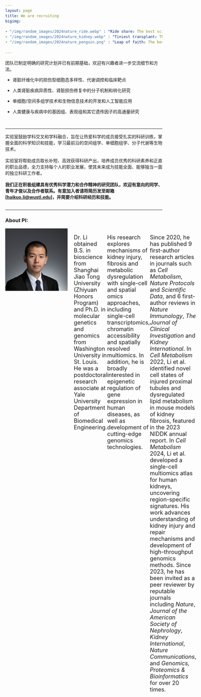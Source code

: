 ```yaml
---
layout: page
title: We are recruiting
bigimg:

- "/img/random_images/2024nature_ride.webp" : "Ride share: The best science images of 2024 picked by Nature (《奇妙搭档》by Enric Gener)"
- "/img/random_images/2024nature_kidney.webp" : "Tiniest transplant: The best science images of 2024 picked by Nature (“胎儿到胎儿”小鼠肾脏移植by K. Morimoto et al.)"
- "/img/random_images/2024nature_penguin.png" : "Leap of faith: The best science images of 2024 picked by Nature [《信念一跃》by National Geographic/Bertie Gregory（我觉得它应该是被别的企鹅挤下去的）]"

---
```


团队已制定明确的研究计划并已有前期基础，欢迎有兴趣者进一步交流细节和方法。<br>

- 肾脏纤维化中的损伤型细胞态多样性、代谢调控和临床靶点<br>

- 人类肾脏疾病异质性、肾脏损伤修复中的分子机制和转化研究<br>

- 单细胞/空间多组学技术和生物信息技术的开发和人工智能应用<br>

- 人类健康与疾病中的基因组、表观组和其它遗传因子的高通量研究<br>
<br>
<hr>

实验室鼓励学科交叉和学科融合，旨在让热爱科学的成员接受扎实的科研训练，掌握全面的科学知识和技能，学习最前沿的空间组学、单细胞组学、分子代谢等生物技术。<br><br>
实验室将帮助成员取长补短、高效获得科研产出，培养成员优秀的科研素养和正直的职业品德，全力支持每个人的职业发展，使其未来成为技能全面、能够独当一面的独立科研工作者。<br><br>
**我们正在积极组建具有优秀科学潜力和合作精神的研究团队，欢迎有意向的同学、青年才俊以及合作者联系。有意加入者请将简历发至邮箱[haikuo.li@wustl.edu]，并简要介绍科研经历和技能。**<br><br>
<hr>


### About PI:<br>

<div style="display: flex; align-items: flex-start; font-size: 18px;">
  <div style="flex-shrink: 0; margin-right: 20px;">
    <img src="/img/peopleimg/haikuoli.jpg" style="width: 100%; max-width: 200px;" />
  </div>
  
Dr. Li obtained B.S. in bioscience from Shanghai Jiao Tong University (Zhiyuan Honors Program) and Ph.D. in molecular genetics and genomics from Washington University in St. Louis. He was a postdoctoral research associate at Yale University Department of Biomedical Engineering.<br>

His research explores mechanisms of kidney injury, fibrosis and metabolic dysregulation with single-cell and spatial omics approaches, including single-cell transcriptomics, chromatin accessibility and spatially resolved multiomics. In addition, he is broadly interested in epigenetic regulation of gene expression in human diseases, as well as development of cutting-edge genomics technologies.<br>

Since 2020, he has published 9 first-author research articles in journals such as <i>Cell Metabolism</i>, <i>Nature Protocols</i> and <i>Scientific Data</i>, and 6 first-author reviews in <i>Nature Immunology</i>, <i>The Journal of Clinical Investigation</i> and <i>Kidney International</i>. In <i>Cell Metabolism</i> 2022, Li et al. identified novel cell states of injured proximal tubules and dysregulated lipid metabolism in mouse models of kidney fibrosis, featured in the 2023 NIDDK annual report. In <i>Cell Metabolism</i> 2024, Li et al. developed a single-cell multiomics atlas for human kidneys, uncovering region-specific signatures. His work advances understanding of kidney injury and repair mechanisms and development of high-throughput genomics methods. Since 2023, he has been invited as a peer reviewer by reputable journals including <i>Nature</i>, <i>Journal of the American Society of Nephrology</i>, <i>Kidney International</i>, <i>Nature Communications</i>, and <i>Genomics, Proteomics & Bioinformatics</i> for over 20 times.
